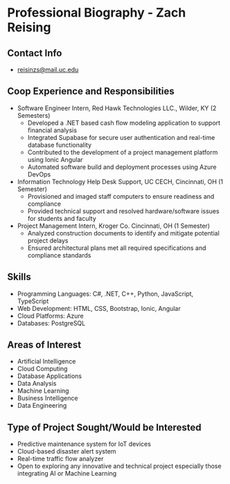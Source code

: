 
# Professional Biography - Zach Reising
## Contact Info
- reisinzs@mail.uc.edu


## Coop Experience and Responsibilities

- Software Engineer Intern, Red Hawk Technologies LLC., Wilder, KY (2 Semesters)  
    - Developed a .NET based cash flow modeling application to support financial analysis
    - Integrated Supabase for secure user authentication and real-time database functionality
    - Contributed to the development of a project management platform using Ionic Angular
    - Automated software build and deployment processes using Azure DevOps 
- Information Technology Help Desk Support, UC CECH, Cincinnati, OH (1 Semester)
    - Provisioned and imaged staff computers to ensure readiness and compliance
    - Provided technical support and resolved hardware/software issues for students and faculty
- Project Management Intern, Kroger Co. Cincinnati, OH (1 Semester)
    - Analyzed construction documents to identify and mitigate potential project delays
    - Ensured architectural plans met all required specifications and compliance standards

## Skills
- Programming Languages: C#, .NET, C++, Python, JavaScript, TypeScript
- Web Development: HTML, CSS, Bootstrap, Ionic, Angular
- Cloud Platforms: Azure
- Databases: PostgreSQL

## Areas of Interest
- Artificial Intelligence
- Cloud Computing
- Database Applications
- Data Analysis
- Machine Learning
- Business Intelligence
- Data Engineering

## Type of Project Sought/Would be Interested
- Predictive maintenance system for IoT devices
- Cloud-based disaster alert system
- Real-time traffic flow analyzer
- Open to exploring any innovative and technical project especially those integrating AI or Machine Learning
